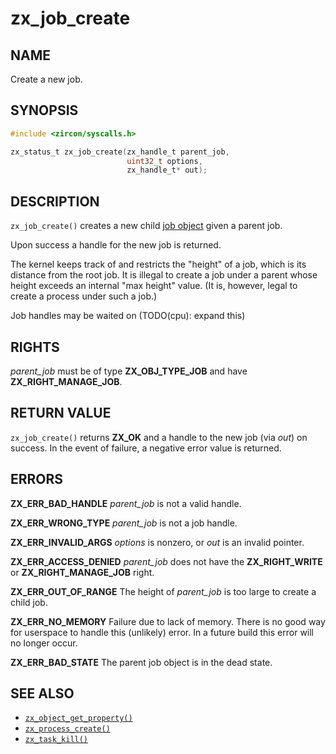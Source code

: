 # zx_job_create

## NAME

<!-- Updated by update-docs-from-abigen, do not edit. -->

Create a new job.

## SYNOPSIS

<!-- Updated by update-docs-from-abigen, do not edit. -->

```c
#include <zircon/syscalls.h>

zx_status_t zx_job_create(zx_handle_t parent_job,
                          uint32_t options,
                          zx_handle_t* out);
```

## DESCRIPTION

`zx_job_create()` creates a new child [job object](../objects/job.md) given a
parent job.

Upon success a handle for the new job is returned.

The kernel keeps track of and restricts the "height" of a job, which is its
distance from the root job. It is illegal to create a job under a parent whose
height exceeds an internal "max height" value. (It is, however, legal to create
a process under such a job.)

Job handles may be waited on (TODO(cpu): expand this)

## RIGHTS

<!-- Updated by update-docs-from-abigen, do not edit. -->

*parent_job* must be of type **ZX_OBJ_TYPE_JOB** and have **ZX_RIGHT_MANAGE_JOB**.

## RETURN VALUE

`zx_job_create()` returns **ZX_OK** and a handle to the new job
(via *out*) on success.  In the event of failure, a negative error value
is returned.

## ERRORS

**ZX_ERR_BAD_HANDLE**  *parent_job* is not a valid handle.

**ZX_ERR_WRONG_TYPE**  *parent_job* is not a job handle.

**ZX_ERR_INVALID_ARGS**  *options* is nonzero, or *out* is an invalid pointer.

**ZX_ERR_ACCESS_DENIED**  *parent_job* does not have the **ZX_RIGHT_WRITE** or
**ZX_RIGHT_MANAGE_JOB** right.

**ZX_ERR_OUT_OF_RANGE**  The height of *parent_job* is too large to create a child job.

**ZX_ERR_NO_MEMORY**  Failure due to lack of memory.
There is no good way for userspace to handle this (unlikely) error.
In a future build this error will no longer occur.

**ZX_ERR_BAD_STATE**  The parent job object is in the dead state.

## SEE ALSO

 - [`zx_object_get_property()`]
 - [`zx_process_create()`]
 - [`zx_task_kill()`]

<!-- References updated by update-docs-from-abigen, do not edit. -->

[`zx_object_get_property()`]: object_get_property.md
[`zx_process_create()`]: process_create.md
[`zx_task_kill()`]: task_kill.md

